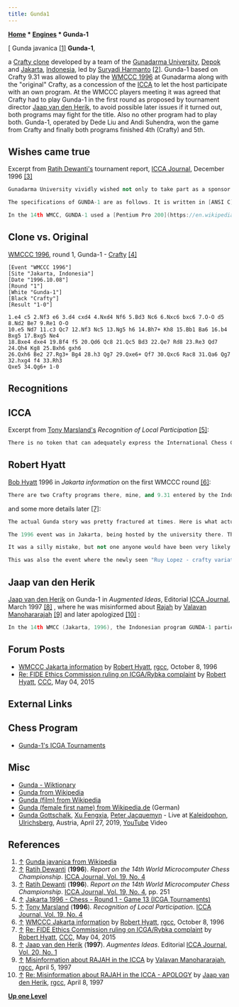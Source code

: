 ```yaml
---
title: Gunda1
---
```

**[Home](Home "Home") * [Engines](Engines "Engines") * Gunda-1**

\[ Gunda javanica <a id="cite-note-1" href="#cite-ref-1">[1]</a>
**Gunda-1**,

a [Crafty clone](Crafty#CraftyClones "Crafty") developed by a team of the [Gunadarma University](http://id.wikipedia.org/wiki/Universitas_Gunadarma), [Depok](https://en.wikipedia.org/wiki/Depok) and [Jakarta](https://en.wikipedia.org/wiki/Jakarta), [Indonesia](https://en.wikipedia.org/wiki/Indonesia), led by [Suryadi Harmanto](Suryadi_Harmanto "Suryadi Harmanto") <a id="cite-note-2" href="#cite-ref-2">[2]</a>.
Gunda-1 based on Crafty 9.31 was allowed to play the [WMCCC 1996](WMCCC_1996 "WMCCC 1996") at Gunadarma along with the "original" Crafty, as a concession of the [ICCA](ICCA "ICCA") to let the host participate with an own program. At the WMCCC players meeting it was agreed that Crafty had to play Gunda-1 in the first round as proposed by tournament director [Jaap van den Herik](Jaap_van_den_Herik "Jaap van den Herik"), to avoid possible later issues if it turned out, both programs may fight for the title. Also no other program had to play both. Gunda-1, operated by Dede Liu and Andi Suhendra, won the game from Crafty and finally both programs finished 4th (Crafty) and 5th.

## Wishes came true

Excerpt from [Ratih Dewanti's](Ratih_Dewanti "Ratih Dewanti") tournament report, [ICCA Journal](ICGA_Journal "ICGA Journal"), December 1996 <a id="cite-note-3" href="#cite-ref-3">[3]</a>

```C++
Gunadarma University vividly wished not only to take part as a sponsor in the [14th World Microcomputer Chess Tournament](WMCCC_1996 "WMCCC 1996"), but also as a participant. At first, this seemed an audacious wish, since programming a computer-chess system from scratch requires a great deal of effort. Due to our contacts with the [ICCA](ICCA "ICCA") we were referred to the program [CRAFTY](Crafty "Crafty") (especially to [Bob Hyatt](Robert_Hyatt "Robert Hyatt")). The Gunadarma University was enthusiastic about the possibility that their wish could be fulfilled. So they formed a group of eight persons working on an own chess program based on CRAFTY. The group, called Gunadarma University Expert Team, was led by [Professor Suryadi Harmanto](Suryadi_Harmanto "Suryadi Harmanto"), the other members being Haryanto, M. Shofwan A, Avinanta Tarigan, Adang Suhendra, Adrian, Tubagus Maulana, and Windiaprana. The team worked six months on the program. 

```

```C++
The specifications of GUNDA-1 are as follows. It is written in [ANSI C](C "C") and [Assembly Language](Assembly "Assembly"), and has been tested and run well in [LINUX](Linux "Linux") [Slackware](https://en.wikipedia.org/wiki/Slackware) version 3.0. In order to improve the execution speed, the [kernel](https://en.wikipedia.org/wiki/Linux_kernel) of the LINUX operating system has been optimized for the [Pentium](X86 "X86") processor.

```

```C++
In the 14th WMCC, GUNDA-1 used a [Pentium Pro 200](https://en.wikipedia.org/wiki/Pentium_Pro), and was operated by Dede Liu and Andi Suhendra. GUNDA-1 received a wildcard from the ICCA for participating in the tournament. We were very happy with it and especially with the result. GUNDA-1 finished fifth (tied fourth with its "origin" CRAFTY represented by Tom Crain). A remarkable contest was in the first round when GUNDA-1 played CRAFTY (as was agreed upon beforehand) and won ... its first game in a World Championship. Still, after the tournament we know that there are many things to do to improve the program. 

```

## Clone vs. Original

[WMCCC 1996](WMCCC_1996 "WMCCC 1996"), round 1, Gunda-1 - [Crafty](Crafty "Crafty") <a id="cite-note-4" href="#cite-ref-4">[4]</a>

```
[Event "WMCCC 1996"]
[Site "Jakarta, Indonesia"]
[Date "1996.10.08"]
[Round "1"]
[White "Gunda-1"]
[Black "Crafty"]
[Result "1-0"]

1.e4 c5 2.Nf3 e6 3.d4 cxd4 4.Nxd4 Nf6 5.Bd3 Nc6 6.Nxc6 bxc6 7.O-O d5 8.Nd2 Be7 9.Re1 O-O 
10.e5 Nd7 11.c3 Qc7 12.Nf3 Nc5 13.Ng5 h6 14.Bh7+ Kh8 15.Bb1 Ba6 16.b4 Bxg5 17.Bxg5 Ne4 
18.Bxe4 dxe4 19.Bf4 f5 20.Qd6 Qc8 21.Qc5 Bd3 22.Qe7 Rd8 23.Re3 Qd7 24.Qh4 Kg8 25.Bxh6 gxh6 
26.Qxh6 Be2 27.Rg3+ Bg4 28.h3 Qg7 29.Qxe6+ Qf7 30.Qxc6 Rac8 31.Qa6 Qg7 32.hxg4 f4 33.Rh3 
Qxe5 34.Qg6+ 1-0

```

## Recognitions

## ICCA

Excerpt from [Tony Marsland's](Tony_Marsland "Tony Marsland") *Recognition of Local Participation* <a id="cite-note-5" href="#cite-ref-5">[5]</a>:

```C++
There is no token that can adequately express the International Chess Community's appreciation for the host University, Gunadarma. While one can recognize the founder, [Professor Suryadi Harmanto's](Suryadi_Harmanto "Suryadi Harmanto") love of chess and wisdom in building an institution whose programs are bound so tightly with the importance of Information Technology, one can only be impressed by his courage in taking on the challenge of revising the GUNDA-1 chess program to give it local character, while risking all in a competition like this one. The computer-chess community is delighted to accept him into its ranks as a programmer and, hopefully, as a long-time continuing participant in ICCA events. The world needs more risk takers with such vision. 

```

## Robert Hyatt

[Bob Hyatt](Robert_Hyatt "Robert Hyatt") 1996 in *Jakarta information* on the first WMCCC round <a id="cite-note-6" href="#cite-ref-6">[6]</a>:

```C++
There are two Crafty programs there, mine, and 9.31 entered by the Indonesians.  This is something that seems wrong to me and I'll take it up with the ICCA later, as this was discussed at length and I thought it was clear that Crafty is Crafty, period.  Makes little sense to have two... 

```

and some more details later <a id="cite-note-7" href="#cite-ref-7">[7]</a>:

```C++
The actual Gunda story was pretty fractured at times. Here is what actually happened.

```

```C++
The 1996 event was in Jakarta, being hosted by the university there. The CS chair (perhaps, I am not certain on this) asked David if they could enter a modified Crafty as a participant. David asked me and I replied "Sure. I was going to participate, but if they are interested, that works for me." And I left it at that. But each time the new participant list was published, no "Gunda-1" entry. I sent David/Tony an email and they replied "we have not received an entry from them, do you want to enter yourself?" And I replied yes. I filled out the application, GM Roman Dzhindi had a friend that volunteered to operate AND buy us a pentium-pro box to use. He also bought the airline ticket and set up his room reservation at his own cost. Then at the last minute along came Gunda-1. Now there was a quandary, in that our guy had already bought a non-refundable airline ticket, booked a room, had sent the pentium pro to me to install linux, + crafty, plus 3-4-5 piece endgame tables, and then I had FedEx'ed it on to Jakarta. David promptly contacted me for advice. He did not want to refuse them entry since they were hosting the event, he did not want to exclude the real Crafty after the expenses we had spent, so I suggested they discuss it at the player's meeting, which they did. No one raised an objection after hearing the explanation, and the only stipulation the players wanted was to request that Gunda-1 and Crafty NOT be paired against each other unless it was absolutely unavoidable, for obvious reasons.

```

```C++
It was a silly mistake, but not one anyone would have been very likely to predict, so we made the best of it. Funny thing was the two programs tied for places 4-5, which was not expected. Crafty could certainly have won that event with a little luck, but you would not normally expect both to finish at the same position.

```

```C++
This was also the event where the newly seen "Ruy Lopez - crafty variation" first showed up. I can tell more about that if anyone is interested. 

```

## Jaap van den Herik

[Jaap van den Herik](Jaap_van_den_Herik "Jaap van den Herik") on Gunda-1 in *Augmented Ideas*, Editorial [ICCA Journal](ICGA_Journal#20_1 "ICGA Journal"), March 1997 <a id="cite-note-8" href="#cite-ref-8">[8]</a> , where he was misinformed about [Rajah](Rajah "Rajah") by [Valavan Manohararajah](Valavan_Manohararajah "Valavan Manohararajah") <a id="cite-note-9" href="#cite-ref-9">[9]</a> and later apologized <a id="cite-note-10" href="#cite-ref-10">[10]</a> :

```C++
In the 14th WMCC (Jakarta, 1996), the Indonesian program GUNDA-1 participated, and in the 16th Open Dutch Computer-Chess Championship (Leiden, 1996) the program [RAJAH](Rajah "Rajah") was entered. Both programs were based on [Hyatt's](Robert_Hyatt "Robert Hyatt") world-wide available code of the program [CRAFTY](Crafty "Crafty"). Since both teams gave due credit to CRAFTY as their original source, it is comparable to using ideas from articles while giving appropriate reference. Nevertheless, the question remains to what extent can we prolong the similarity of publications and programs. For articles, we do not allow plagiarism. For algorithms and programs I believe we are in a state of flux. Yet, the researcher who is the originator of the ideas should always be given pride of place. 

```

## Forum Posts

- [WMCCC Jakarta information](https://groups.google.com/d/msg/rec.games.chess.computer/50s5AfH68zs/hUwnuBw1BY8J) by [Robert Hyatt](Robert_Hyatt "Robert Hyatt"), [rgcc](Computer_Chess_Forums "Computer Chess Forums"), October 8, 1996
- [Re: FIDE Ethics Commission ruling on ICGA/Rybka complaint](http://www.talkchess.com/forum/viewtopic.php?t=56112&start=202) by [Robert Hyatt](Robert_Hyatt "Robert Hyatt"), [CCC](CCC "CCC"), May 04, 2015

## External Links

## Chess Program

- [Gunda-1's ICGA Tournaments](https://www.game-ai-forum.org/icga-tournaments/program.php?id=194)

## Misc

- [Gunda - Wiktionary](https://en.wiktionary.org/wiki/Gunda)
- [Gunda from Wikipedia](https://en.wikipedia.org/wiki/Gunda)
- [Gunda (film) from Wikipedia](https://en.wikipedia.org/wiki/Gunda_%28film%29)
- [Gunda (female first name) from Wikipedia.de](https://de.wikipedia.org/wiki/Gunda) (German)
- [Gunda Gottschalk](https://de.wikipedia.org/wiki/Gunda_Gottschalk), [Xu Fengxia](https://de.wikipedia.org/wiki/Xu_Fengxia), [Peter Jacquemyn](https://de.wikipedia.org/wiki/Peter_Jacquemyn) - Live at [Kaleidophon, Ulrichsberg](https://de.wikipedia.org/wiki/Jazzatelier_Ulrichsberg), Austria, April 27, 2019, [YouTube](https://en.wikipedia.org/wiki/YouTube) Video

## References

1. <a id="cite-ref-1" href="#cite-note-1">↑</a> [Gunda javanica from Wikipedia](https://en.wikipedia.org/wiki/Gunda_javanica)
1. <a id="cite-ref-2" href="#cite-note-2">↑</a> [Ratih Dewanti](Ratih_Dewanti "Ratih Dewanti") (**1996**). *Report on the 14th World Microcomputer Chess Championship*. [ICCA Journal, Vol. 19, No. 4](ICGA_Journal#19_4 "ICGA Journal")
1. <a id="cite-ref-3" href="#cite-note-3">↑</a> [Ratih Dewanti](Ratih_Dewanti "Ratih Dewanti") (**1996**). *Report on the 14th World Microcomputer Chess Championship*. [ICCA Journal, Vol. 19, No. 4](ICGA_Journal#19_4 "ICGA Journal"), pp. 251
1. <a id="cite-ref-4" href="#cite-note-4">↑</a> [Jakarta 1996 - Chess - Round 1 - Game 13 (ICGA Tournaments)](https://www.game-ai-forum.org/icga-tournaments/round.php?tournament=55&round=1&id=13)
1. <a id="cite-ref-5" href="#cite-note-5">↑</a> [Tony Marsland](Tony_Marsland "Tony Marsland") (**1996**). *Recognition of Local Participation*. [ICCA Journal, Vol. 19, No. 4](ICGA_Journal#19_4 "ICGA Journal")
1. <a id="cite-ref-6" href="#cite-note-6">↑</a> [WMCCC Jakarta information](https://groups.google.com/d/msg/rec.games.chess.computer/50s5AfH68zs/hUwnuBw1BY8J) by [Robert Hyatt](Robert_Hyatt "Robert Hyatt"), [rgcc](Computer_Chess_Forums "Computer Chess Forums"), October 8, 1996
1. <a id="cite-ref-7" href="#cite-note-7">↑</a> [Re: FIDE Ethics Commission ruling on ICGA/Rybka complaint](http://www.talkchess.com/forum/viewtopic.php?t=56112&start=202) by [Robert Hyatt](Robert_Hyatt "Robert Hyatt"), [CCC](CCC "CCC"), May 04, 2015
1. <a id="cite-ref-8" href="#cite-note-8">↑</a> [Jaap van den Herik](Jaap_van_den_Herik "Jaap van den Herik") (**1997**). *Augmentes Ideas*. Editorial [ICCA Journal, Vol. 20, No. 1](ICGA_Journal#20_1 "ICGA Journal")
1. <a id="cite-ref-9" href="#cite-note-9">↑</a> [Misinformation about RAJAH in the ICCA](https://groups.google.com/d/msg/rec.games.chess.computer/NjJdS3uw7qQ/L7aYTdKG31AJ) by [Valavan Manohararajah](Valavan_Manohararajah "Valavan Manohararajah"), [rgcc](Computer_Chess_Forums "Computer Chess Forums"), April 5, 1997
1. <a id="cite-ref-10" href="#cite-note-10">↑</a> [Re: Misinformation about RAJAH in the ICCA - APOLOGY](https://groups.google.com/d/msg/rec.games.chess.computer/NjJdS3uw7qQ/EeeuJl9rkUcJ) by [Jaap van den Herik](Jaap_van_den_Herik "Jaap van den Herik"), [rgcc](Computer_Chess_Forums "Computer Chess Forums"), April 8, 1997

**[Up one Level](Engines "Engines")**

